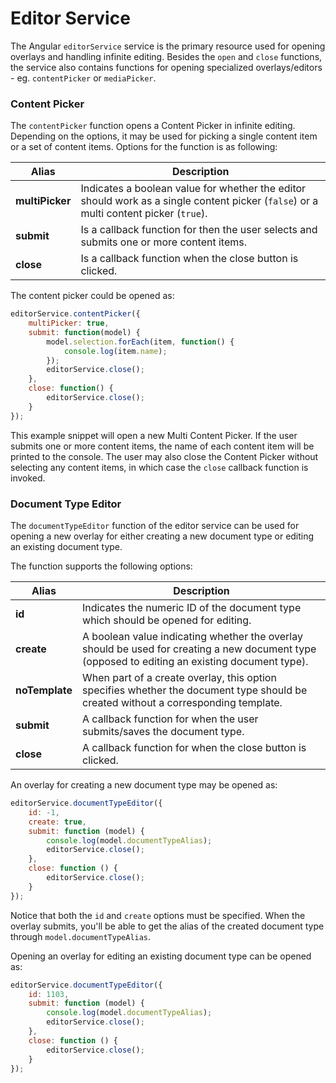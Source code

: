 # Editor Service

The Angular `editorService` service is the primary resource used for opening overlays and handling infinite editing. Besides the `open` and `close` functions, the service also contains functions for opening specialized overlays/editors - eg. `contentPicker` or `mediaPicker`.

### Content Picker

The `contentPicker` function opens a Content Picker in infinite editing. Depending on the options, it may be used for picking a single content item or a set of content items. Options for the function is as following:

| Alias           | Description |
|-----------------|-------------|
| **multiPicker** | Indicates a boolean value for whether the editor should work as a single content picker (`false`) or a multi content picker (`true`). |
| **submit**      | Is a callback function for then the user selects and submits one or more content items.  |
| **close**       | Is a callback function when the close button is clicked. |

The content picker could be opened as:

```js
editorService.contentPicker({
    multiPicker: true,
    submit: function(model) {
        model.selection.forEach(item, function() {
            console.log(item.name);
        });
        editorService.close();
    },
    close: function() {
        editorService.close();
    }
});
```

This example snippet will open a new Multi Content Picker. If the user submits one or more content items, the name of each content item will be printed to the console. The user may also close the Content Picker without selecting any content items, in which case the `close` callback function is invoked.





### Document Type Editor

The `documentTypeEditor` function of the editor service can be used for opening a new overlay for either creating a new document type or editing an existing document type.

The function supports the following options:

| Alias          | Description |
|----------------|-------------|
| **id**         | Indicates the numeric ID of the document type which should be opened for editing.  |
| **create**     | A boolean value indicating whether the overlay should be used for creating a new document type (opposed to editing an existing document type). |
| **noTemplate** | When part of a create overlay, this option specifies whether the document type should be created without a corresponding template. |
| **submit**     | A callback function for when the user submits/saves the document type. |
| **close**      | A callback function for when the close button is clicked. |

An overlay for creating a new document type may be opened as:

```javascript
editorService.documentTypeEditor({
    id: -1,
    create: true,
    submit: function (model) {
        console.log(model.documentTypeAlias);
	    editorService.close();
    },
    close: function () {
        editorService.close();
    }
});
```

Notice that both the `id` and `create` options must be specified. When the overlay submits, you'll be able to get the alias of the created document type through `model.documentTypeAlias`.

Opening an overlay for editing an existing document type can be opened as:

```javascript
editorService.documentTypeEditor({
    id: 1103,
    submit: function (model) {
        console.log(model.documentTypeAlias);
        editorService.close();
    },
    close: function () {
        editorService.close();
    }
});
```
